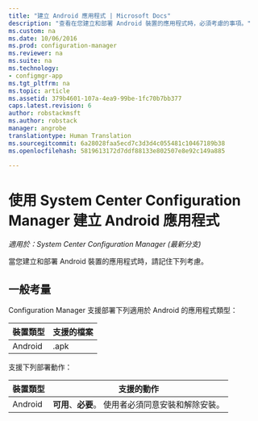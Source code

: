 ```yaml
---
title: "建立 Android 應用程式 | Microsoft Docs"
description: "查看在您建立和部署 Android 裝置的應用程式時，必須考慮的事項。"
ms.custom: na
ms.date: 10/06/2016
ms.prod: configuration-manager
ms.reviewer: na
ms.suite: na
ms.technology:
- configmgr-app
ms.tgt_pltfrm: na
ms.topic: article
ms.assetid: 379b4601-107a-4ea9-99be-1fc70b7bb377
caps.latest.revision: 6
author: robstackmsft
ms.author: robstack
manager: angrobe
translationtype: Human Translation
ms.sourcegitcommit: 6a28028faa5ecd7c3d3d4c055481c10467189b38
ms.openlocfilehash: 5819613172d7ddf88133e802507e8e92c149a885

---
```

# <a name="create-android-applications-with-system-center-configuration-manager"></a>使用 System Center Configuration Manager 建立 Android 應用程式

*適用於：System Center Configuration Manager (最新分支)*

當您建立和部署 Android 裝置的應用程式時，請記住下列考慮。  

## <a name="general-considerations"></a>一般考量

Configuration Manager 支援部署下列適用於 Android 的應用程式類型：

|裝置類型|支援的檔案|
|-|-|
|Android|.apk|

支援下列部署動作：

|裝置類型|支援的動作|
|-|-|
|Android|**可用**、**必要**。 使用者必須同意安裝和解除安裝。



<!--HONumber=Dec16_HO3-->


